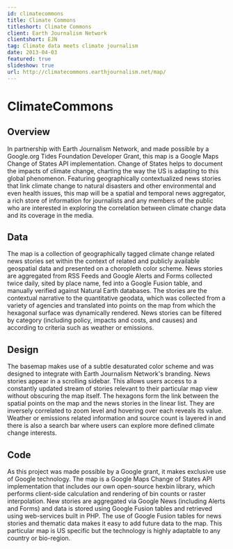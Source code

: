 ```yaml
---
id: climatecommons
title: Climate Commons
titleshort: Climate Commons
client: Earth Journalism Network
clientshort: EJN
tag: Climate data meets climate journalism
date: 2013-04-03
featured: true
slideshow: true
url: http://climatecommons.earthjournalism.net/map/
---
```


# ClimateCommons

## Overview
In partnership with Earth Journalism Network, and made possible by a Google.org Tides Foundation Developer Grant, this map is a Google Maps Change of States API implementation. Change of States helps to document the impacts of climate change, charting the way the US is adapting to this global phenomenon. Featuring geographically contextualized news stories that link climate change to natural disasters and other environmental and even health issues, this map will be a spatial and temporal news aggregator, a rich store of information for journalists and any members of the public who are interested in exploring the correlation between climate change data and its coverage in the media. 

## Data
The map is a collection of geographically tagged climate change related news stories set within the context of related and publicly available geospatial data and presented on a choropleth color scheme. News stories are aggregated from RSS Feeds and Google Alerts and Forms collected twice daily, sited by place name, fed into a Google Fusion table, and manually verified against Natural Earth databases. The stories are the contextual narrative to the quantitative geodata, which was collected from a variety of agencies and translated into points on the map from which the hexagonal surface was dynamically rendered. News stories can be filtered by category (including policy, impacts and costs, and causes) and according to criteria such as weather or emissions.

## Design
The basemap makes use of a subtle desaturated color scheme and was designed to integrate with Earth Journalism Network's branding. News stories appear in a scrolling sidebar. This allows users access to a constantly updated stream of stories relevant to their particular map view without obscuring the map itself. The hexagons form the link between the spatial points on the map and the news stories in the linear list. They are inversely correlated to zoom level and hovering over each reveals its value. Weather or emissions related information and source count is layered in and there is also a search bar where users can explore more defined climate change interests. 

## Code
As this project was made possible by a Google grant, it makes exclusive use of Google technology. The map is a Google Maps Change of States API implementation that includes our own open-source hexbin library, which performs client-side calculation and rendering of bin counts or raster interpolation. New stories are aggregated via Google News (including Alerts and Forms) and data is stored using Google Fusion tables and retrieved using web-services built in PHP. The use of Google Fusion tables for news stories and thematic data makes it easy to add future data to the map. This particular map is US specific but the technology is highly adaptable to any country or bio-region.